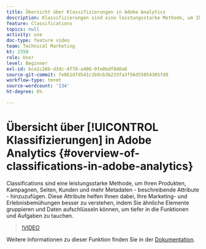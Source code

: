 ```yaml
---
title: Übersicht über Klassifizierungen in Adobe Analytics
description: Klassifizierungen sind eine leistungsstarke Methode, um Ihren Produkten, Kampagnen, Seiten, Kunden und mehr Metadaten - beschreibende Attribute - hinzuzufügen. Diese Attribute helfen Ihnen dabei, Ihre Marketing- und Erlebnisbemühungen besser zu verstehen, indem Sie ähnliche Elemente gruppieren und Daten aufschlüsseln können, um tiefer in die Funktionen und Aufgaben zu tauchen.
feature: Classifications
topics: null
activity: use
doc-type: feature video
team: Technical Marketing
kt: 2350
role: User
level: Beginner
exl-id: bca1c26b-d3dc-4f70-a406-0fe0bdf8d0a8
source-git-commit: fe861dfd541c1b9cb3b233fa3f56d55054305fd9
workflow-type: tm+mt
source-wordcount: '134'
ht-degree: 6%

---
```


# Übersicht über [!UICONTROL Klassifizierungen] in Adobe Analytics {#overview-of-classifications-in-adobe-analytics}

 Classifications sind eine leistungsstarke Methode, um Ihren Produkten, Kampagnen, Seiten, Kunden und mehr Metadaten - beschreibende Attribute - hinzuzufügen. Diese Attribute helfen Ihnen dabei, Ihre Marketing- und Erlebnisbemühungen besser zu verstehen, indem Sie ähnliche Elemente gruppieren und Daten aufschlüsseln können, um tiefer in die Funktionen und Aufgaben zu tauchen.

>[!VIDEO](https://video.tv.adobe.com/v/16853/?quality=12)

Weitere Informationen zu dieser Funktion finden Sie in der [Dokumentation](https://experienceleague.adobe.com/docs/analytics/components/classifications/c-classifications.html?lang=en).
